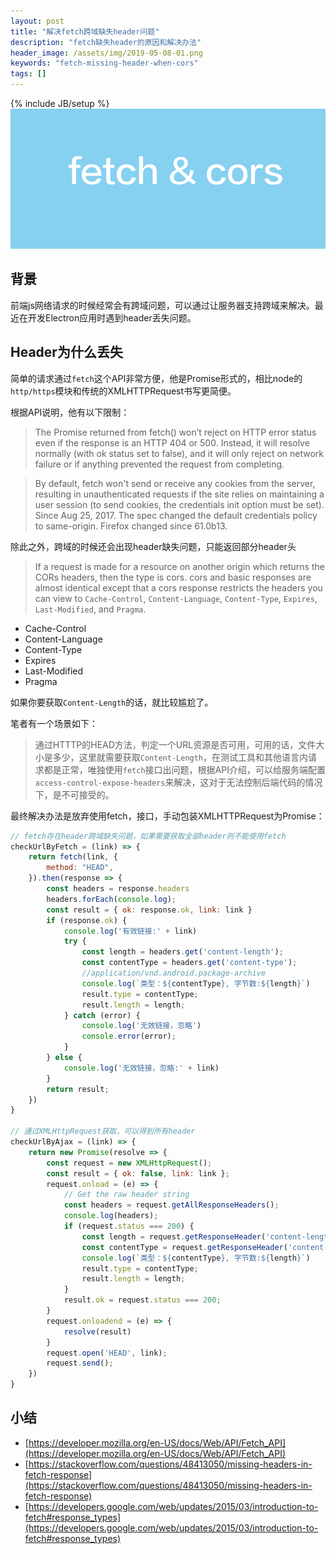 ```yaml
---
layout: post
title: "解决fetch跨域缺失header问题"
description: "fetch缺失header的原因和解决办法"
header_image: /assets/img/2019-05-08-01.png
keywords: "fetch-missing-header-when-cors"
tags: []
---
```

{% include JB/setup %}
![img](/assets/img/2019-05-08-01.png)

## 背景

前端js网络请求的时候经常会有跨域问题，可以通过让服务器支持跨域来解决。最近在开发Electron应用时遇到header丢失问题。

## Header为什么丢失

简单的请求通过`fetch`这个API非常方便，他是Promise形式的，相比node的`http/https`模块和传统的XMLHTTPRequest书写更简便。

根据API说明，他有以下限制：

>The Promise returned from fetch() won’t reject on HTTP error status even if the response is an HTTP 404 or 500. Instead, it will resolve normally (with ok status set to false), and it will only reject on network failure or if anything prevented the request from completing.

>By default, fetch won't send or receive any cookies from the server, resulting in unauthenticated requests if the site relies on maintaining a user session (to send cookies, the credentials init option must be set).
Since Aug 25, 2017. The spec changed the default credentials policy to same-origin. Firefox changed since 61.0b13.

除此之外，跨域的时候还会出现header缺失问题，只能返回部分header头

>If a request is made for a resource on another origin which returns the CORs headers, then the type is cors. cors and basic responses are almost identical except that a cors response restricts the headers you can view to `Cache-Control`, `Content-Language`, `Content-Type`, `Expires`, `Last-Modified`, and `Pragma`.

* Cache-Control
* Content-Language
* Content-Type
* Expires
* Last-Modified
* Pragma

如果你要获取`Content-Length`的话，就比较尴尬了。

笔者有一个场景如下：
>通过HTTTP的HEAD方法，判定一个URL资源是否可用，可用的话，文件大小是多少，这里就需要获取`Content-Length`，在测试工具和其他语言内请求都是正常，唯独使用`fetch`接口出问题，根据API介绍，可以给服务端配置`access-control-expose-headers`来解决，这对于无法控制后端代码的情况下，是不可接受的。

最终解决办法是放弃使用fetch，接口，手动包装XMLHTTPRequest为Promise：

```javascript
// fetch存在header跨域缺失问题，如果需要获取全部header则不能使用fetch
checkUrlByFetch = (link) => {
    return fetch(link, {
        method: "HEAD",
    }).then(response => {
        const headers = response.headers
        headers.forEach(console.log);
        const result = { ok: response.ok, link: link }
        if (response.ok) {
            console.log('有效链接:' + link)
            try {
                const length = headers.get('content-length');
                const contentType = headers.get('content-type');
                //application/vnd.android.package-archive
                console.log(`类型：${contentType}, 字节数:${length}`)
                result.type = contentType;
                result.length = length;
            } catch (error) {
                console.log('无效链接，忽略')
                console.error(error);
            }
        } else {
            console.log('无效链接，忽略:' + link)
        }
        return result;
    })
}

// 通过XMLHttpRequest获取，可以得到所有header
checkUrlByAjax = (link) => {
    return new Promise(resolve => {
        const request = new XMLHttpRequest();
        const result = { ok: false, link: link };
        request.onload = (e) => {
            // Get the raw header string
            const headers = request.getAllResponseHeaders();
            console.log(headers);
            if (request.status === 200) {
                const length = request.getResponseHeader('content-length');
                const contentType = request.getResponseHeader('content-type');
                console.log(`类型：${contentType}, 字节数:${length}`)
                result.type = contentType;
                result.length = length;
            }
            result.ok = request.status === 200;
        }
        request.onloadend = (e) => {
            resolve(result)
        }
        request.open('HEAD', link);
        request.send();
    })
}

```

## 小结

* [https://developer.mozilla.org/en-US/docs/Web/API/Fetch_API](https://developer.mozilla.org/en-US/docs/Web/API/Fetch_API)
* [https://stackoverflow.com/questions/48413050/missing-headers-in-fetch-response](https://stackoverflow.com/questions/48413050/missing-headers-in-fetch-response)
* [https://developers.google.com/web/updates/2015/03/introduction-to-fetch#response_types](https://developers.google.com/web/updates/2015/03/introduction-to-fetch#response_types)
